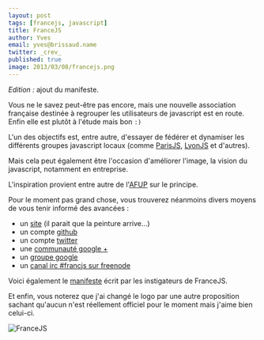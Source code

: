 ```yaml
---
layout: post
tags: [francejs, javascript]
title: FranceJS
author: Yves
email: yves@brissaud.name
twitter: _crev_
published: true
image: 2013/03/08/francejs.png
---
```


_Edition :_ ajout du manifeste.

Vous ne le savez peut-être pas encore, mais une nouvelle association française destinée à regrouper les utilisateurs de javascript est en route. Enfin elle est plutôt à l'étude mais bon `:)`

L'un des objectifs est, entre autre, d'essayer de fédérer et dynamiser les différents groupes javascript locaux (comme [ParisJS][parisjs], [LyonJS][lyonjs] et d'autres).

Mais cela peut également être l'occasion d'améliorer l'image, la vision du javascript, notamment en entreprise.

L'inspiration provient entre autre de l'[AFUP][afup] sur le principe.

Pour le moment pas grand chose, vous trouverez néanmoins divers moyens de vous tenir informé des avancées :

* un [site][] (il parait que la peinture arrive…)
* un compte [github][]
* un compte [twitter][]
* une [communauté google +][gplus]
* un [groupe google][ggroups]
* un [canal irc #francjs sur freenode][irc]

Voici également le [manifeste][] écrit par les instigateurs de FranceJS.

Et enfin, vous noterez que j'ai changé le logo par une autre proposition sachant qu'aucun n'est réellement officiel pour le moment mais j'aime bien celui-ci.

![FranceJS](francejs.png)


[parisjs]: http://parisjs.org/
[lyonjs]: http://lyonjs.org/
[afup]: http://www.afup.org/pages/site/
[site]: http://francejs.org/
[github]: https://github.com/francejs
[twitter]: https://www.twitter.com/francejs
[gplus]: https://plus.google.com/u/0/communities/112831300754603977687
[ggroups]: https://groups.google.com/d/forum/francejs
[irc]: irc://irc.freenode.net/francejs
[manifeste]: http://francejs.org/manifeste.html

